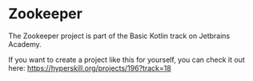 # Zookeeper

The Zookeeper project is part of the Basic Kotlin track on Jetbrains Academy.

If you want to create a project like this for yourself, you can check it out here: https://hyperskill.org/projects/196?track=18
